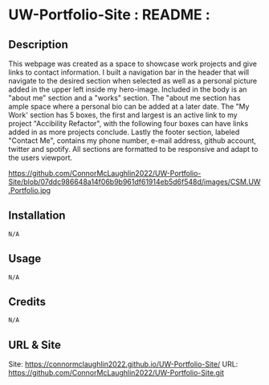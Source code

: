 # UW-Portfolio-Site : README :

## Description

  This webpage was created as a space to showcase work projects and give links to contact information. I built a navigation bar in the header that will navigate to the desired section when selected as well as a personal picture added in the upper left inside my hero-image. Included in the body is an "about me" section and a "works" section. The "about me section has ample space where a personal bio can be added at a later date. The "My Work' section has 5 boxes, the first and largest is an active link to my project "Accibility Refactor", with the following four boxes can have links added in as more projects conclude. Lastly the footer section, labeled "Contact Me", contains my phone number, e-mail address, github account, twitter and spotify. All sections are formatted to be responsive and adapt to the users viewport.
  
https://github.com/ConnorMcLaughlin2022/UW-Portfolio-Site/blob/07ddc986648a14f06b9b961df61914eb5d6f548d/images/CSM.UW.Portfolio.jpg


## Installation

    N/A


## Usage

    N/A


## Credits

    N/A

## URL & Site
    
 Site:  https://connormclaughlin2022.github.io/UW-Portfolio-Site/
 URL:   https://github.com/ConnorMcLaughlin2022/UW-Portfolio-Site.git